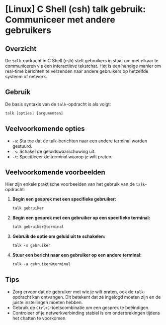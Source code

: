 # [Linux] C Shell (csh) talk gebruik: Communiceer met andere gebruikers

## Overzicht
De `talk`-opdracht in C Shell (csh) stelt gebruikers in staat om met elkaar te communiceren via een interactieve tekstchat. Het is een handige manier om real-time berichten te verzenden naar andere gebruikers op hetzelfde systeem of netwerk.

## Gebruik
De basis syntaxis van de `talk`-opdracht is als volgt:

```csh
talk [opties] [argumenten]
```

## Veelvoorkomende opties
- `-a`: Sta toe dat de talk-berichten naar een andere terminal worden gestuurd.
- `-s`: Schakel de geluidswaarschuwing uit.
- `-t`: Specificeer de terminal waarop je wilt praten.

## Veelvoorkomende voorbeelden
Hier zijn enkele praktische voorbeelden van het gebruik van de `talk`-opdracht:

1. **Begin een gesprek met een specifieke gebruiker:**
   ```csh
   talk gebruiker
   ```

2. **Begin een gesprek met een gebruiker op een specifieke terminal:**
   ```csh
   talk gebruiker@terminal
   ```

3. **Gebruik de optie om geluid uit te schakelen:**
   ```csh
   talk -s gebruiker
   ```

4. **Stuur een bericht naar een gebruiker op een andere terminal:**
   ```csh
   talk -a gebruiker@terminal
   ```

## Tips
- Zorg ervoor dat de gebruiker met wie je wilt praten, ook de `talk`-opdracht kan ontvangen. Dit betekent dat ze ingelogd moeten zijn en de juiste instellingen moeten hebben.
- Gebruik de `Ctrl+C`-toetscombinatie om een gesprek te beëindigen.
- Controleer of je netwerkverbinding stabiel is om onderbrekingen tijdens het chatten te voorkomen.